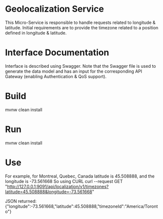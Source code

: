 # Geolocalization Service
This Micro-Service is responsible to handle requests related to longitude & latitude. 
Initial requirements are to provide the timezone related to a position defined in longitude & latitude.

# Interface Documentation
Interface is described using Swagger. Note that the Swagger file is used to generate the data model and has an input 
for the corresponding API Gateway (enabling Authentication & QoS support).

# Build
mvnw clean install

# Run
mvnw clean install


# Use
For example, for Montreal, Quebec, Canada latitude is 45.508888, and the longitude is -73.561668
So using CURL
curl --request GET "http://127.0.0.1:9091/api/localization/v1/timezones?latitude=45.508888&longitude=-73.561668"

JSON returned:
{"longitude":-73.561668,"latitude":45.508888,"timezoneId":"America/Toronto"}